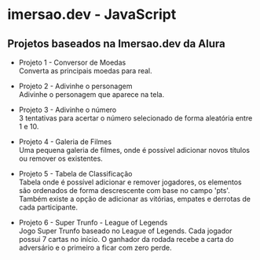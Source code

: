 # imersao.dev - JavaScript

## **Projetos baseados na Imersao.dev da Alura**

* Projeto 1 - Conversor de Moedas  
Converta as principais moedas para real.  

* Projeto 2 - Adivinhe o personagem  
Adivinhe o personagem que aparece na tela.  

* Projeto 3 - Adivinhe o número  
3 tentativas para acertar o número selecionado de forma aleatória entre 1 e 10.  

* Projeto 4 - Galeria de Filmes  
Uma pequena galeria de filmes, onde é possível adicionar novos títulos ou remover os existentes. 

* Projeto 5 - Tabela de Classificação  
Tabela onde é possível adicionar e remover jogadores, os elementos são ordenados de forma descrescente com base no campo 'pts'. Também existe a opção de adicionar as vitórias, empates e derrotas de cada participante.  

* Projeto 6 - Super Trunfo - League of Legends  
Jogo Super Trunfo baseado no League of Legends. Cada jogador possui 7 cartas no início. O ganhador da rodada recebe a carta do adversário e o primeiro a ficar com zero perde.  
